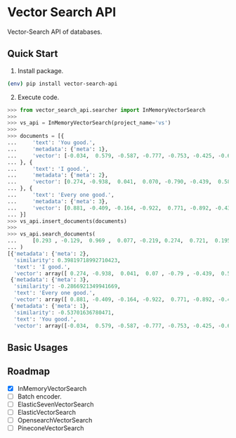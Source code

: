 # Vector Search API
Vector-Search API of databases.

## Quick Start
1. Install package.
```sh
(env) pip install vector-search-api
```

2. Execute code.
```python
>>> from vector_search_api.searcher import InMemoryVectorSearch
>>>
>>> vs_api = InMemoryVectorSearch(project_name='vs')
>>>
>>> documents = [{
...     'text': 'You good.',
...     'metadata': {'meta': 1},
...     'vector': [-0.034,  0.579, -0.587, -0.777, -0.753, -0.425, -0.607,  0.042],
... }, {
...     'text': 'I good.',
...     'metadata': {'meta': 2},
...     'vector': [0.274, -0.938,  0.041,  0.070, -0.790, -0.439,  0.585,  0.288],
... }, {
...     'text': 'Every one good.',
...     'metadata': {'meta': 3},
...     'vector': [0.881, -0.409, -0.164, -0.922,  0.771, -0.892, -0.433, -0.307],
... }]
>>> vs_api.insert_documents(documents)
>>>
>>> vs_api.search_documents(
...     [0.293 , -0.129,  0.969 ,  0.077, -0.219, 0.274,  0.721,  0.195]
... )
[{'metadata': {'meta': 2},
  'similarity': 0.39819718992710423,
  'text': 'I good.',
  'vector': array([ 0.274, -0.938,  0.041,  0.07 , -0.79 , -0.439,  0.585,  0.288])},
 {'metadata': {'meta': 3},
  'similarity': -0.2866921349941669,
  'text': 'Every one good.',
  'vector': array([ 0.881, -0.409, -0.164, -0.922,  0.771, -0.892, -0.433, -0.307])},
 {'metadata': {'meta': 1},
  'similarity': -0.53701636780471,
  'text': 'You good.',
  'vector': array([-0.034,  0.579, -0.587, -0.777, -0.753, -0.425, -0.607,  0.042])}]
```

## Basic Usages

## Roadmap
- [x] InMemoryVectorSearch
- [ ] Batch encoder.
- [ ] ElasticSevenVectorSearch
- [ ] ElasticVectorSearch
- [ ] OpensearchVectorSearch
- [ ] PineconeVectorSearch
